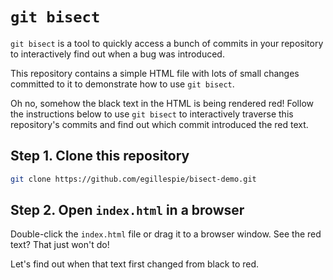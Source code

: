 # `git bisect`

`git bisect` is a tool to quickly access a bunch of commits in your repository to interactively find out when a bug was introduced.

This repository contains a simple HTML file with lots of small changes
committed to it to demonstrate how to use `git bisect`.

Oh no, somehow the black text in the HTML is being rendered red! Follow the instructions below to use `git bisect` to interactively traverse this repository's commits and find out which commit introduced the red text.

## Step 1. Clone this repository

``` sh
git clone https://github.com/egillespie/bisect-demo.git
```

## Step 2. Open `index.html` in a browser

Double-click the `index.html` file or drag it to a browser window. See the red text? That just won't do!

Let's find out when that text first changed from black to red.

